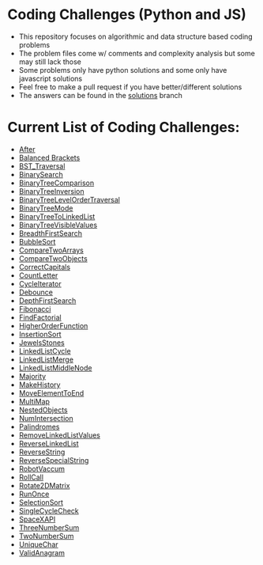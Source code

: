 # Coding Challenges (Python and JS)

- This repository focuses on algorithmic and data structure based coding problems
- The problem files come w/ comments and complexity analysis but some may still lack those
- Some problems only have python solutions and some only have javascript solutions
- Feel free to make a pull request if you have better/different solutions
- The answers can be found in the [solutions](https://github.com/alexisdavalos/CodingChallenges/tree/solutions) branch

# Current List of Coding Challenges:

- [After](After)
- [Balanced Brackets](BalancedBrackets)
- [BST_Traversal](BST_Traversal)
- [BinarySearch](BinarySearch)
- [BinaryTreeComparison](BinaryTreeComparison)
- [BinaryTreeInversion](BinaryTreeInversion)
- [BinaryTreeLevelOrderTraversal](BinaryTreeLevelOrderTraversal)
- [BinaryTreeMode](BinaryTreeMode)
- [BinaryTreeToLinkedList](BinaryTreeToLinkedList)
- [BinaryTreeVisibleValues](BinaryTreeVisibleValues)
- [BreadthFirstSearch](BreadthFirstSearch)
- [BubbleSort](BubbleSort)
- [CompareTwoArrays](CompareTwoArrays)
- [CompareTwoObjects](CompareTwoObjects)
- [CorrectCapitals](CorrectCapitals)
- [CountLetter](CountLetter)
- [CycleIterator](CycleIterator)
- [Debounce](Debounce)
- [DepthFirstSearch](DepthFirstSearch)
- [Fibonacci](Fibonacci)
- [FindFactorial](FindFactorial)
- [HigherOrderFunction](HigherOrderFunction)
- [InsertionSort](InsertionSort)
- [JewelsStones](JewelsStones)
- [LinkedListCycle](LinkedListCycles)
- [LinkedListMerge](LinkedListMerge)
- [LinkedListMiddleNode](LinkedListMiddleNode)
- [Majority](Majority)
- [MakeHistory](MakeHistory)
- [MoveElementToEnd](MoveElementToEnd)
- [MultiMap](MultiMap)
- [NestedObjects](NestedObjects)
- [NumIntersection](NumIntersection)
- [Palindromes](Palindromes)
- [RemoveLinkedListValues](RemoveLinkedListValues)
- [ReverseLinkedList](ReverseLinkedList)
- [ReverseString](ReverseString)
- [ReverseSpecialString](ReverseSpecialString)
- [RobotVaccum](RobotVaccum)
- [RollCall](RollCall)
- [Rotate2DMatrix](Rotate2DMatrix)
- [RunOnce](RunOnce)
- [SelectionSort](SelectionSort)
- [SingleCycleCheck](SingleCycleCheck)
- [SpaceXAPI](SpaceXAPI)
- [ThreeNumberSum](ThreeNumberSum)
- [TwoNumberSum](TwoNumberSum)
- [UniqueChar](UniqueChar)
- [ValidAnagram](ValidAnagram)
